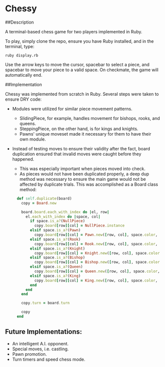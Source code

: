 # Chessy

##Description

A terminal-based chess game for two players implemented in Ruby.

To play, simply clone the repo, ensure you have Ruby installed, and in the terminal, type:

`ruby display.rb`

Use the arrow keys to move the cursor, spacebar to select a piece, and spacebar
to move your piece to a valid space. On checkmate, the game will automatically end.

##Implementation

Chessy was implemented from scratch in Ruby. Several steps were taken to ensure DRY code:

* Modules were utilized for similar piece movement patterns.
  * SlidingPiece, for example, handles movement for bishops, rooks, and queens.
  * SteppingPiece, on the other hand, is for kings and knights.
  * Pawns' unique moveset made it necessary for them to have their own module.

* Instead of testing moves to ensure their validity after the fact, board
duplication ensured that invalid moves were caught before they happened.
  * This was especially important when pieces moved into check.
  * As pieces would not have been duplicated properly, a deep dup method was
  necessary to ensure the main game would not be affected by duplicate trials.
  This was accomplished as a Board class method:

  ```ruby
    def self.duplicate(board)
      copy = Board.new

      board.board.each_with_index do |el, row|
        el.each_with_index do |space, col|
          if space.is_a?(NullPiece)
            copy.board[row][col] = NullPiece.instance
          elsif space.is_a?(Pawn)
            copy.board[row][col] = Pawn.new([row, col], space.color, copy)
          elsif space.is_a?(Rook)
            copy.board[row][col] = Rook.new([row, col], space.color, copy)
          elsif space.is_a?(Knight)
            copy.board[row][col] = Knight.new([row, col], space.color, copy)
          elsif space.is_a?(Bishop)
            copy.board[row][col] = Bishop.new([row, col], space.color, copy)
          elsif space.is_a?(Queen)
            copy.board[row][col] = Queen.new([row, col], space.color, copy)
          elsif space.is_a?(King)
            copy.board[row][col] = King.new([row, col], space.color, copy)
          end
        end
      end

      copy.turn = board.turn

      copy
    end
  ```

## Future Implementations:

* An intelligent A.I. opponent.
* Special moves, i.e. castling.
* Pawn promotion.
* Turn timers and speed chess mode.

